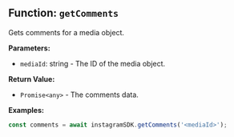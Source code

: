 ## Function: `getComments`

Gets comments for a media object.

**Parameters:**

- `mediaId`: string - The ID of the media object.

**Return Value:**

- `Promise<any>` - The comments data.

**Examples:**

```typescript
const comments = await instagramSDK.getComments('<mediaId>');
```